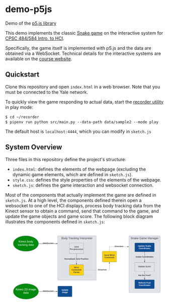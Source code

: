 # demo-p5js
Demo of the [p5.js library](https://p5js.org)

This demo implements the classic [Snake game](https://p5js.org/examples/interaction-snake-game.html) on the interactive system for [CPSC 484/584 Intro. to HCI](https://cpsc484-584-hci.gitlab.io/s23/project).

Specifically, the game itself is implemented with p5.js and the data are obtained via a WebSocket.
Technical details for the interactive systems are available on the [course website](https://cpsc484-584-hci.gitlab.io/s23/display_tutorial).


## Quickstart

Clone this repository and open `index.html` in a web browser.
Note that you must be connected to the Yale network.

To quickly view the game responding to actual data, start the [recorder utility](https://github.com/Yale-CPSC484-HCI/recorder) in play mode:

```
$ cd ~/recorder
$ pipenv run python src/main.py --data-path data/sample2 --mode play
```

The default host is `localhost:4444`, which you can modify in `sketch.js`


## System Overview

Three files in this repository define the project's structure:

+ `index.html`: defines the elements of the webpage (excluding the dynamic game elements, which are defined in `sketch.js`).
+ `style.css`: defines the style properties of the elements of the webpage.
+ `sketch.js`: defines the game interaction and websocket connection.

Most of the components that actually implement the game are defined in `sketch.js`.
At a high level, the components defined therein open a websocket to one of the HCI displays, process body tracking data from the Kinect sensor to obtain a command, send that command to the game, and update the game objects and game score.
The following block diagram illustrates the components defined in `sketch.js`:

![snake game block diagram](./docs/snake_game_block_diagram.png)

